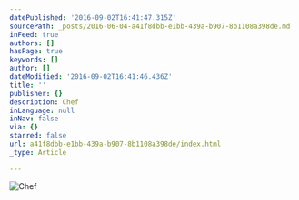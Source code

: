 ```yaml
---
datePublished: '2016-09-02T16:41:47.315Z'
sourcePath: _posts/2016-06-04-a41f8dbb-e1bb-439a-b907-8b1108a398de.md
inFeed: true
authors: []
hasPage: true
keywords: []
author: []
dateModified: '2016-09-02T16:41:46.436Z'
title: ''
publisher: {}
description: Chef
inLanguage: null
inNav: false
via: {}
starred: false
url: a41f8dbb-e1bb-439a-b907-8b1108a398de/index.html
_type: Article

---
```

![Chef](https://the-grid-user-content.s3-us-west-2.amazonaws.com/02f4c280-c3ee-49ec-93c6-69d83a40ba9c.gif)